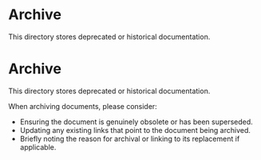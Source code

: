 # Archive

This directory stores deprecated or historical documentation.
# Archive

This directory stores deprecated or historical documentation.

When archiving documents, please consider:
- Ensuring the document is genuinely obsolete or has been superseded.
- Updating any existing links that point to the document being archived.
- Briefly noting the reason for archival or linking to its replacement if applicable.

